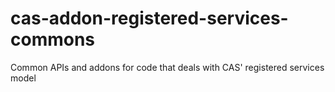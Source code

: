 cas-addon-registered-services-commons
=====================================

Common APIs and addons for code that deals with CAS' registered services model
